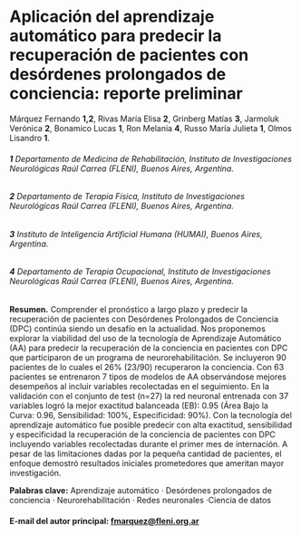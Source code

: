 # Aplicación del aprendizaje automático para predecir la recuperación de pacientes con desórdenes prolongados de conciencia: reporte preliminar

Márquez Fernando **1,2**,  Rivas María Elisa **2**, Grinberg Matías **3**, Jarmoluk Verónica **2**,
Bonamico Lucas **1**, Ron Melania **4**, Russo María Julieta **1**, Olmos Lisandro **1**.

###### **1** Departamento de Medicina de Rehabilitación, Instituto de Investigaciones Neurológicas Raúl Carrea (FLENI), Buenos Aires, Argentina. 

###### **2** Departamento de Terapia Física, Instituto de Investigaciones Neurológicas Raúl Carrea (FLENI), Buenos Aires, Argentina.

###### **3** Instituto de Inteligencia Artificial Humana (HUMAI), Buenos Aires, Argentina.

###### **4** Departamento de Terapia Ocupacional, Instituto de Investigaciones Neurológicas Raúl Carrea (FLENI), Buenos Aires, Argentina.

**Resumen.** Comprender el pronóstico a largo plazo y predecir la recuperación de pacientes con Desórdenes Prolongados de Conciencia (DPC) continúa siendo un desafío en la actualidad. Nos proponemos explorar la viabilidad del uso de la tecnología de Aprendizaje Automático (AA) para predecir la recuperación de la conciencia en pacientes con DPC que participaron de un programa de neurorehabilitación. Se incluyeron 90 pacientes ​de lo cuales el 26% (23/90) recuperaron la conciencia. Con 63 pacientes se entrenaron 7 tipos de modelos de AA observándose mejores desempeños al incluir variables recolectadas en el seguimiento. En la validación con el conjunto de test (n=27) la red neuronal entrenada con 37 variables logró la mejor exactitud balanceada (EB): 0.95 (Área Bajo la Curva: 0.96, Sensibilidad: 100%, Especificidad: 90%). Con la tecnología del aprendizaje automático fue posible predecir con alta exactitud, sensibilidad y especificidad la recuperación de la conciencia de pacientes con DPC incluyendo variables recolectadas durante el primer mes de internación. A pesar de las limitaciones dadas por la pequeña cantidad de pacientes, el enfoque demostró resultados iniciales prometedores que ameritan mayor investigación.

**Palabras clave:** Aprendizaje automático ​·​ Desórdenes prolongados de conciencia ​·​ Neurorehabilitación ​·​ Redes neuronales ​·​ Ciencia de datos

#### E-mail del autor principal: fmarquez@fleni.org.ar
